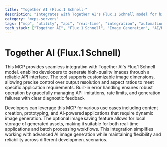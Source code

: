 ```yaml
---
title: "Together AI (Flux.1 Schnell)"
description: "Integrates with Together AI's Flux.1 Schnell model for high-quality image generation with customizable dimensions and error handling."
category: "mcps-servers"
tags: ["mcp", "utility", "api", "real-time", "integration", "automation"]
tech_stack: ["Together AI", "Flux.1 Schnell", "Image Generation", "AI/ML", "REST APIs"]
---
```


# Together AI (Flux.1 Schnell)

This MCP provides seamless integration with Together AI's Flux.1 Schnell model, enabling developers to generate high-quality images through a reliable API interface. The tool supports customizable image dimensions, allowing precise control over output resolution and aspect ratios to meet specific application requirements. Built-in error handling ensures robust operation by gracefully managing API limitations, rate limits, and generation failures with clear diagnostic feedback.

Developers can leverage this MCP for various use cases including content creation, prototyping, and AI-powered applications that require dynamic image generation. The optional image saving feature allows for local storage of generated assets, making it suitable for both real-time applications and batch processing workflows. This integration simplifies working with advanced AI image generation while maintaining flexibility and reliability across different development scenarios.
